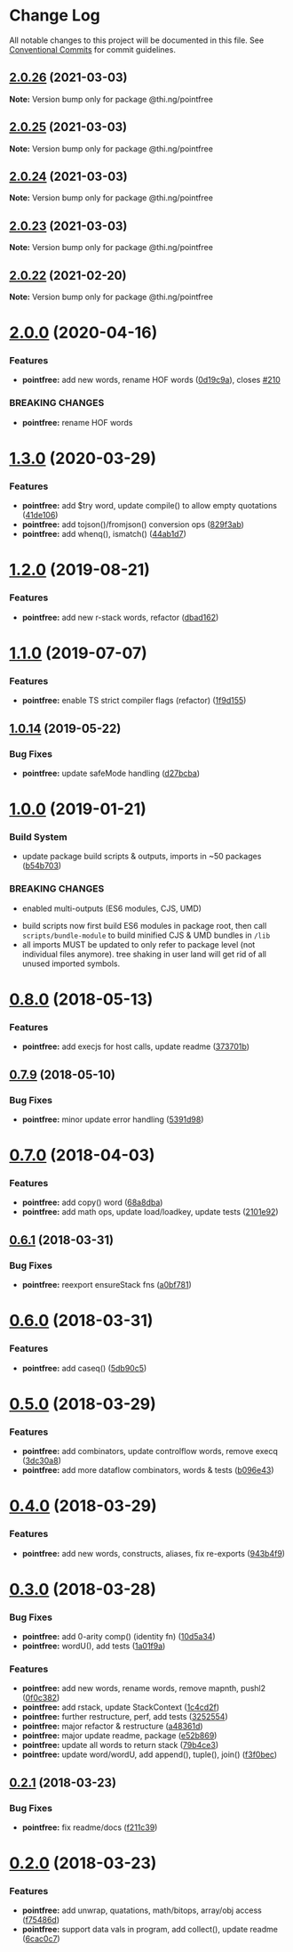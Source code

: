 # Change Log

All notable changes to this project will be documented in this file.
See [Conventional Commits](https://conventionalcommits.org) for commit guidelines.

## [2.0.26](https://github.com/thi-ng/umbrella/compare/@thi.ng/pointfree@2.0.25...@thi.ng/pointfree@2.0.26) (2021-03-03)

**Note:** Version bump only for package @thi.ng/pointfree





## [2.0.25](https://github.com/thi-ng/umbrella/compare/@thi.ng/pointfree@2.0.24...@thi.ng/pointfree@2.0.25) (2021-03-03)

**Note:** Version bump only for package @thi.ng/pointfree





## [2.0.24](https://github.com/thi-ng/umbrella/compare/@thi.ng/pointfree@2.0.23...@thi.ng/pointfree@2.0.24) (2021-03-03)

**Note:** Version bump only for package @thi.ng/pointfree





## [2.0.23](https://github.com/thi-ng/umbrella/compare/@thi.ng/pointfree@2.0.22...@thi.ng/pointfree@2.0.23) (2021-03-03)

**Note:** Version bump only for package @thi.ng/pointfree





## [2.0.22](https://github.com/thi-ng/umbrella/compare/@thi.ng/pointfree@2.0.21...@thi.ng/pointfree@2.0.22) (2021-02-20)

**Note:** Version bump only for package @thi.ng/pointfree





# [2.0.0](https://github.com/thi-ng/umbrella/compare/@thi.ng/pointfree@1.3.3...@thi.ng/pointfree@2.0.0) (2020-04-16)


### Features

* **pointfree:** add new words, rename HOF words ([0d19c9a](https://github.com/thi-ng/umbrella/commit/0d19c9a23de3fc4188d8d0329783211f5013716b)), closes [#210](https://github.com/thi-ng/umbrella/issues/210)


### BREAKING CHANGES

* **pointfree:** rename HOF words





# [1.3.0](https://github.com/thi-ng/umbrella/compare/@thi.ng/pointfree@1.2.10...@thi.ng/pointfree@1.3.0) (2020-03-29)


### Features

* **pointfree:** add $try word, update compile() to allow empty quotations ([41de106](https://github.com/thi-ng/umbrella/commit/41de106e776ad102e827ccc062a19a4e637613a0))
* **pointfree:** add tojson()/fromjson() conversion ops ([829f3ab](https://github.com/thi-ng/umbrella/commit/829f3ab129084619c05b434732b46b6c26d32b5e))
* **pointfree:** add whenq(), ismatch() ([44ab1d7](https://github.com/thi-ng/umbrella/commit/44ab1d7f5ff52a9226b873b42adada3eac1674e9))





# [1.2.0](https://github.com/thi-ng/umbrella/compare/@thi.ng/pointfree@1.1.3...@thi.ng/pointfree@1.2.0) (2019-08-21)

### Features

* **pointfree:** add new r-stack words, refactor ([dbad162](https://github.com/thi-ng/umbrella/commit/dbad162))

# [1.1.0](https://github.com/thi-ng/umbrella/compare/@thi.ng/pointfree@1.0.14...@thi.ng/pointfree@1.1.0) (2019-07-07)

### Features

* **pointfree:** enable TS strict compiler flags (refactor) ([1f9d155](https://github.com/thi-ng/umbrella/commit/1f9d155))

## [1.0.14](https://github.com/thi-ng/umbrella/compare/@thi.ng/pointfree@1.0.13...@thi.ng/pointfree@1.0.14) (2019-05-22)

### Bug Fixes

* **pointfree:** update safeMode handling ([d27bcba](https://github.com/thi-ng/umbrella/commit/d27bcba))

# [1.0.0](https://github.com/thi-ng/umbrella/compare/@thi.ng/pointfree@0.8.15...@thi.ng/pointfree@1.0.0) (2019-01-21)

### Build System

* update package build scripts & outputs, imports in ~50 packages ([b54b703](https://github.com/thi-ng/umbrella/commit/b54b703))

### BREAKING CHANGES

* enabled multi-outputs (ES6 modules, CJS, UMD)

- build scripts now first build ES6 modules in package root, then call
  `scripts/bundle-module` to build minified CJS & UMD bundles in `/lib`
- all imports MUST be updated to only refer to package level
  (not individual files anymore). tree shaking in user land will get rid of
  all unused imported symbols.

<a name="0.8.0"></a>
# [0.8.0](https://github.com/thi-ng/umbrella/compare/@thi.ng/pointfree@0.7.10...@thi.ng/pointfree@0.8.0) (2018-05-13)

### Features

* **pointfree:** add execjs for host calls, update readme ([373701b](https://github.com/thi-ng/umbrella/commit/373701b))

<a name="0.7.9"></a>
## [0.7.9](https://github.com/thi-ng/umbrella/compare/@thi.ng/pointfree@0.7.8...@thi.ng/pointfree@0.7.9) (2018-05-10)

### Bug Fixes

* **pointfree:** minor update error handling ([5391d98](https://github.com/thi-ng/umbrella/commit/5391d98))

<a name="0.7.0"></a>
# [0.7.0](https://github.com/thi-ng/umbrella/compare/@thi.ng/pointfree@0.6.2...@thi.ng/pointfree@0.7.0) (2018-04-03)

### Features

* **pointfree:** add copy() word ([68a8dba](https://github.com/thi-ng/umbrella/commit/68a8dba))
* **pointfree:** add math ops, update load/loadkey, update tests ([2101e92](https://github.com/thi-ng/umbrella/commit/2101e92))

<a name="0.6.1"></a>
## [0.6.1](https://github.com/thi-ng/umbrella/compare/@thi.ng/pointfree@0.6.0...@thi.ng/pointfree@0.6.1) (2018-03-31)

### Bug Fixes

* **pointfree:** reexport ensureStack fns ([a0bf781](https://github.com/thi-ng/umbrella/commit/a0bf781))

<a name="0.6.0"></a>
# [0.6.0](https://github.com/thi-ng/umbrella/compare/@thi.ng/pointfree@0.5.0...@thi.ng/pointfree@0.6.0) (2018-03-31)

### Features

* **pointfree:** add caseq() ([5db90c5](https://github.com/thi-ng/umbrella/commit/5db90c5))

<a name="0.5.0"></a>
# [0.5.0](https://github.com/thi-ng/umbrella/compare/@thi.ng/pointfree@0.4.0...@thi.ng/pointfree@0.5.0) (2018-03-29)

### Features

* **pointfree:** add combinators, update controlflow words, remove execq ([3dc30a8](https://github.com/thi-ng/umbrella/commit/3dc30a8))
* **pointfree:** add more dataflow combinators, words & tests ([b096e43](https://github.com/thi-ng/umbrella/commit/b096e43))

<a name="0.4.0"></a>
# [0.4.0](https://github.com/thi-ng/umbrella/compare/@thi.ng/pointfree@0.3.0...@thi.ng/pointfree@0.4.0) (2018-03-29)

### Features

* **pointfree:** add new words, constructs, aliases, fix re-exports ([943b4f9](https://github.com/thi-ng/umbrella/commit/943b4f9))

<a name="0.3.0"></a>
# [0.3.0](https://github.com/thi-ng/umbrella/compare/@thi.ng/pointfree@0.2.1...@thi.ng/pointfree@0.3.0) (2018-03-28)

### Bug Fixes

* **pointfree:** add 0-arity comp() (identity fn) ([10d5a34](https://github.com/thi-ng/umbrella/commit/10d5a34))
* **pointfree:** wordU(), add tests ([1a01f9a](https://github.com/thi-ng/umbrella/commit/1a01f9a))

### Features

* **pointfree:** add new words, rename words, remove mapnth, pushl2 ([0f0c382](https://github.com/thi-ng/umbrella/commit/0f0c382))
* **pointfree:** add rstack, update StackContext ([1c4cd2f](https://github.com/thi-ng/umbrella/commit/1c4cd2f))
* **pointfree:** further restructure, perf, add tests ([3252554](https://github.com/thi-ng/umbrella/commit/3252554))
* **pointfree:** major refactor & restructure ([a48361d](https://github.com/thi-ng/umbrella/commit/a48361d))
* **pointfree:** major update readme, package ([e52b869](https://github.com/thi-ng/umbrella/commit/e52b869))
* **pointfree:** update all words to return stack ([79b4ce3](https://github.com/thi-ng/umbrella/commit/79b4ce3))
* **pointfree:** update word/wordU, add append(), tuple(), join() ([f3f0bec](https://github.com/thi-ng/umbrella/commit/f3f0bec))

<a name="0.2.1"></a>
## [0.2.1](https://github.com/thi-ng/umbrella/compare/@thi.ng/pointfree@0.2.0...@thi.ng/pointfree@0.2.1) (2018-03-23)

### Bug Fixes

* **pointfree:** fix readme/docs ([f211c39](https://github.com/thi-ng/umbrella/commit/f211c39))

<a name="0.2.0"></a>
# [0.2.0](https://github.com/thi-ng/umbrella/compare/@thi.ng/pointfree@0.1.0...@thi.ng/pointfree@0.2.0) (2018-03-23)

### Features

* **pointfree:** add unwrap, quatations, math/bitops, array/obj access ([f75486d](https://github.com/thi-ng/umbrella/commit/f75486d))
* **pointfree:** support data vals in program, add collect(), update readme ([6cac0c7](https://github.com/thi-ng/umbrella/commit/6cac0c7))
